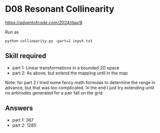 D08 Resonant Collinearity
=========================

https://adventofcode.com/2024/day/8

Run as

    python collinearity.py -part=1 input.txt

## Skill required

- part 1: Linear transformations in a bounded 2D space
- part 2: As above, but extend the mapping until in the map

Note: for part 2 I tried some fancy math formulas to determine the
range in advance, but that was too complicated. In the end I just
try extending until no antinodes generated for a pair fall on the grid


## Answers

- part 1: 367
- part 2: 1285

